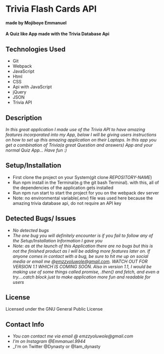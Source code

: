 # Trivia Flash Cards API
#### made by Mojiboye Emmanuel

#### A Quiz like App made with the Trivia Database Api
## Technologies Used
* Git
* Webpack
* JavaScript
* Html
* CSS
* Api with JavaScript
* jQuery
* JSON
* Trivia API

## Description
_In this great application I made use of the Trivia API to have amazing features incorporated into my App, below I will be giving users instructions on how to set up this amazing application on their Laptops. In this app you get a combination of Trivia(a great Question and answers) App and your normal Quiz App... Have fun :)_

## Setup/Installation
* First clone the project on your System(git clone _REPOSITORY-NAME_)
* Run npm install in the Terminal(e.g the git bash Terminal). with this, all of the dependencies of the application gets installed
* Run npm run start to start the project for you on the webpack dev server
* Note: no environmental variable(.env) file was used here because the amazing trivia database api, do not require an API key

## Detected Bugs/ Issues
* _No detected bugs_
* _The one bug you will definitely encounter is if you fail to follow any of the Setup/Installation Information I gave you_
* _Note: as at the launch of this Application there are no bugs but this is not the finished product as I will be adding more features later on. If anyone comes in contact with a bug, be sure to hit me up on social media or email me @emzzyoluwole@gmail.com. WATCH OUT FOR VERSION 1.1 WHICH IS COMING SOON. Also in version 1.1, I would be making use of some things called promise, .then() and fetch, and even a try....catch block just to make application more fun and readable for users_


## License
Licensed under the GNU General Public License

## Contact Info
* _You can contact me via email @ emzzyoluwole@gmail.com_
* _I'm on Instagram @Emmanuel.9944_
* _I'm on Twitter @Dynasty or @Iam_dynasty